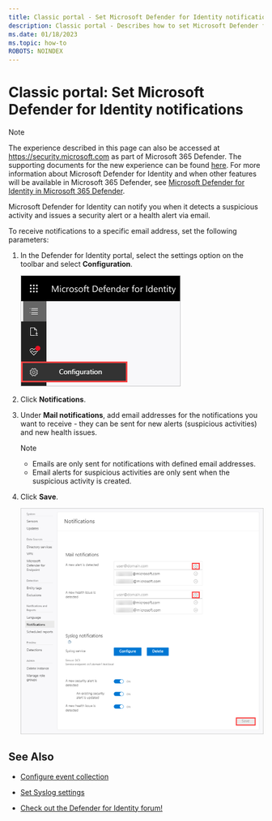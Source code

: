 ```yaml
---
title: Classic portal - Set Microsoft Defender for Identity notifications
description: Classic portal - Describes how to set Microsoft Defender for Identity security alerts so you are notified when suspicious activities are detected.
ms.date: 01/18/2023
ms.topic: how-to
ROBOTS: NOINDEX
---
```


# Classic portal: Set Microsoft Defender for Identity notifications

> [!NOTE]
> The experience described in this page can also be accessed at <https://security.microsoft.com> as part of Microsoft 365 Defender. The supporting documents for the new experience can be found [here](/microsoft-365/security/defender-identity/notifications). For more information about Microsoft Defender for Identity and when other features will be available in Microsoft 365 Defender, see [Microsoft Defender for Identity in Microsoft 365 Defender](/microsoft-365/security/defender/microsoft-365-security-center-mdi).

Microsoft Defender for Identity can notify you when it detects a suspicious activity and issues a security alert or a health alert via email.

To receive notifications to a specific email address, set the following parameters:

1. In the Defender for Identity portal, select the settings option on the toolbar and select **Configuration**.

    ![Defender for Identity configuration settings icon](media/config-menu.png)

1. Click **Notifications**.
1. Under **Mail notifications**, add email addresses for the notifications you want to receive - they can be sent for new alerts (suspicious activities) and new health issues.

    > [!NOTE]
    >
    > - Emails are only sent for notifications with defined email addresses.
    > - Email alerts for suspicious activities are only sent when the suspicious activity is created.

1. Click **Save**.

    ![Defender for Identity notifications](media/notifications.png)

## See Also

- [Configure event collection](configure-event-collection.md)

- [Set Syslog settings](/defender-for-identity/notifications)
- [Check out the Defender for Identity forum!](<https://aka.ms/MDIcommunity>)
